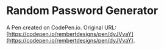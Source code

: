 # Random Password Generator

A Pen created on CodePen.io. Original URL: [https://codepen.io/rembertdesigns/pen/dyJVvaY](https://codepen.io/rembertdesigns/pen/dyJVvaY).


